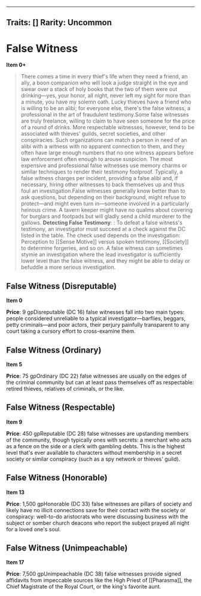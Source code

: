 
---

Traits: []
Rarity: Uncommon
---

# False Witness

**Item 0+**

> There comes a time in every thief's life when they need a friend, an ally, a boon companion who will look a judge straight in the eye and swear over a stack of holy books that the two of them were out drinking—yes, your honor, all night, never left my sight for more than a minute, you have my solemn oath. Lucky thieves have a friend who is willing to be an alibi; for everyone else, there's the false witness, a professional in the art of fraudulent testimony.Some false witnesses are truly freelance, willing to claim to have seen someone for the price of a round of drinks. More respectable witnesses, however, tend to be associated with thieves' guilds, secret societies, and other conspiracies. Such organizations can match a person in need of an alibi with a witness with no apparent connection to them, and they often have large enough numbers that no one witness appears before law enforcement often enough to arouse suspicion. The most expensive and professional false witnesses use memory charms or similar techniques to render their testimony foolproof. Typically, a false witness charges per incident, providing a false alibi and, if necessary, hiring other witnesses to back themselves up and thus foul an investigation.False witnesses generally know better than to ask questions, but depending on their background, might refuse to protect—and might even turn in—someone involved in a particularly heinous crime. A tavern keeper might have no qualms about covering for burglars and footpads but will gladly send a child murderer to the gallows.
**Detecting False Testimony**: : To defeat a false witness's testimony, an investigator must succeed at a check against the DC listed in the table. The check used depends on the investigation: Perception to [[Sense Motive]] versus spoken testimony, [[Society]] to determine forgeries, and so on. A false witness can sometimes stymie an investigation where the lead investigator is sufficiently lower level than the false witness, and they might be able to delay or befuddle a more serious investigation.

## False Witness (Disreputable)

**Item 0**

**Price**: 9 gpDisreputable (DC 16) false witnesses fall into two main types: people considered unreliable to a typical investigator—barflies, beggars, petty criminals—and poor actors, their perjury painfully transparent to any court taking a cursory effort to cross-examine them.

## False Witness (Ordinary)

**Item 5**

**Price**: 75 gpOrdinary (DC 22) false witnesses are usually on the edges of the criminal community but can at least pass themselves off as respectable: retired thieves, relatives of criminals, or the like.

## False Witness (Respectable)

**Item 9**

**Price**: 450 gpReputable (DC 28) false witnesses are upstanding members of the community, though typically ones with secrets: a merchant who acts as a fence on the side or a clerk with gambling debts. This is the highest level that's ever available to characters without membership in a secret society or similar conspiracy (such as a spy network or thieves' guild).

## False Witness (Honorable)

**Item 13**

**Price**: 1,500 gpHonorable (DC 33) false witnesses are pillars of society and likely have no illicit connections save for their contact with the society or conspiracy: well-to-do aristocrats who were discussing business with the subject or somber church deacons who report the subject prayed all night for a loved one's soul.

## False Witness (Unimpeachable)

**Item 17**

**Price**: 7,500 gpUnimpeachable (DC 38) false witnesses provide signed affidavits from impeccable sources like the High Priest of [[Pharasma]], the Chief Magistrate of the Royal Court, or the king's favorite aunt.
